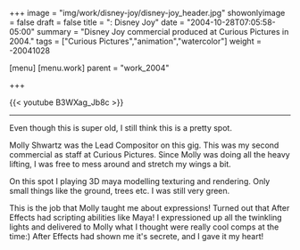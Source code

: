 +++
image = "img/work/disney-joy/disney-joy_header.jpg"
showonlyimage = false
draft = false
title = ": Disney Joy"
date = "2004-10-28T07:05:58-05:00"
summary = "Disney Joy commercial produced at Curious Pictures in 2004."
tags = ["Curious Pictures","animation","watercolor"]
weight = -20041028

[menu]
[menu.work]
parent = "work_2004"

+++

{{< youtube B3WXag_Jb8c >}}

---


Even though this is super old, I still think this is a pretty spot.

Molly Shwartz was the Lead Compositor on this gig. This was my second commercial as staff at Curious Pictures. Since Molly was doing all the heavy lifting, I was free to mess around and stretch my wings a bit.

On this spot I playing 3D maya modelling texturing and rendering. Only small things like the ground, trees etc. I was still very green.

This is the job that Molly taught me about expressions! Turned out that After Effects had scripting abilities like Maya! I expressioned up all the twinkling lights and delivered to Molly what I thought were really cool comps at the time:) After Effects had shown me it's secrete, and I gave it my heart!
